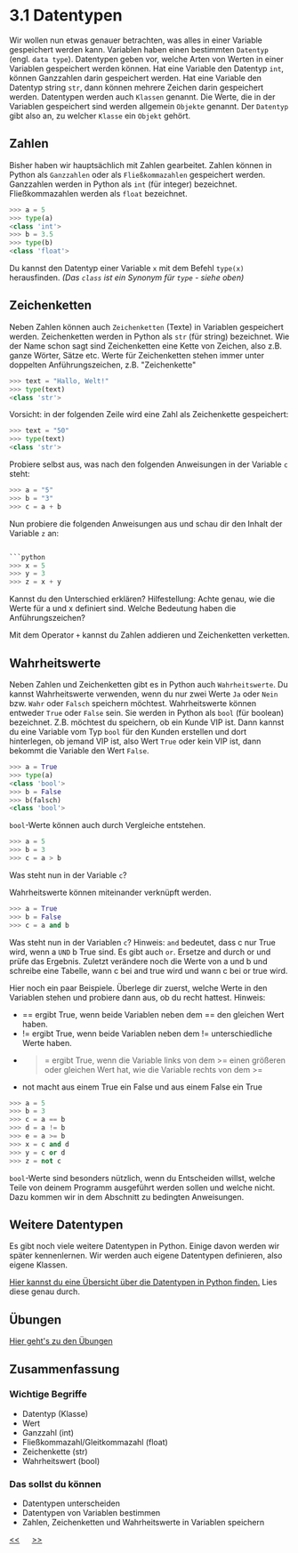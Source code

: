 # 3.1 Datentypen

Wir wollen nun etwas genauer betrachten, 
was alles in einer Variable gespeichert werden kann. 
Variablen haben einen bestimmten `Datentyp` (engl. `data type`).
Datentypen geben vor, welche Arten von Werten in einer Variablen gespeichert werden können.
Hat eine Variable den Datentyp `int`, können Ganzzahlen darin gespeichert werden.
Hat eine Variable den Datentyp string `str`, dann können mehrere Zeichen darin gespeichert werden.
Datentypen werden auch `Klassen` genannt. Die Werte, die in der Variablen gespeichert sind werden  allgemein `Objekte` genannt.
Der `Datentyp` gibt also an, zu welcher `Klasse` ein `Objekt` gehört.

## Zahlen

Bisher haben wir hauptsächlich mit Zahlen gearbeitet.
Zahlen können in Python als `Ganzzahlen` oder als `Fließkommazahlen` gespeichert werden.
Ganzzahlen werden in Python als `int` (für integer) bezeichnet.
Fließkommazahlen werden als `float` bezeichnet.

```python
>>> a = 5
>>> type(a)
<class 'int'>
>>> b = 3.5
>>> type(b)
<class 'float'>
```

Du kannst den Datentyp einer Variable `x` mit dem Befehl `type(x)` herausfinden.
*(Das `class` ist ein Synonym für `type` - siehe oben)*

## Zeichenketten

Neben Zahlen können auch `Zeichenketten` (Texte) in Variablen gespeichert werden.
Zeichenketten werden in Python als `str` (für string) bezeichnet. 
Wie der Name schon sagt sind Zeichenketten eine Kette von Zeichen, also z.B. ganze Wörter, Sätze etc.
Werte für Zeichenketten stehen immer unter doppelten Anführungszeichen, z.B. "Zeichenkette"

```python
>>> text = "Hallo, Welt!"
>>> type(text)
<class 'str'>
```

Vorsicht: in der folgenden Zeile wird eine Zahl als Zeichenkette gespeichert:

```python
>>> text = "50"
>>> type(text)
<class 'str'>
```

Probiere selbst aus, was nach den folgenden Anweisungen in der Variable `c` steht:

```python
>>> a = "5"
>>> b = "3"
>>> c = a + b
```

Nun probiere die folgenden Anweisungen aus und schau dir den Inhalt der Variable `z` an:

```python

```python
>>> x = 5
>>> y = 3
>>> z = x + y
```

Kannst du den Unterschied erklären? 
Hilfestellung: Achte genau, wie die Werte für a und x definiert sind. Welche Bedeutung haben die Anführungszeichen?

Mit dem Operator `+` kannst du Zahlen addieren und Zeichenketten verketten.

## Wahrheitswerte

Neben Zahlen und Zeichenketten gibt es in Python auch `Wahrheitswerte`.
Du kannst Wahrheitswerte verwenden, wenn du nur zwei Werte `Ja` oder `Nein` bzw. `Wahr` oder `Falsch` speichern möchtest.
Wahrheitswerte können entweder `True` oder `False` sein.
Sie werden in Python als `bool` (für boolean) bezeichnet.
Z.B. möchtest du speichern, ob ein Kunde VIP ist. Dann kannst du eine Variable vom Typ `bool`  für den Kunden erstellen und dort hinterlegen, ob jemand VIP ist, also Wert `True` oder kein VIP ist, dann bekommt die Variable den Wert `False`.

```python
>>> a = True
>>> type(a)
<class 'bool'>
>>> b = False
>>> b(falsch)
<class 'bool'>
```

`bool`-Werte können auch durch Vergleiche entstehen.

```python
>>> a = 5
>>> b = 3
>>> c = a > b
```

Was steht nun in der Variable `c`?

Wahrheitswerte können miteinander verknüpft werden.

```python
>>> a = True
>>> b = False
>>> c = a and b
```


Was steht nun in der Variablen `c`? 
Hinweis: `and` bedeutet, dass c nur True wird, wenn a `UND` b True sind.
Es gibt auch `or`. Ersetze and durch or und prüfe das Ergebnis. Zuletzt verändere noch die Werte von a und b und schreibe eine Tabelle, wann c bei and true wird und wann c bei or true wird.

Hier noch ein paar Beispiele. Überlege dir zuerst, welche Werte in den 
Variablen stehen und probiere dann aus, ob du recht hattest.
Hinweis: 
 - == ergibt True, wenn beide Variablen neben dem == den gleichen Wert haben.
 - != ergibt True, wenn beide Variablen neben dem != unterschiedliche Werte haben.
 - >= ergibt True, wenn die Variable links von dem >= einen größeren oder gleichen Wert hat, wie die Variable rechts von dem >=
  - not macht aus einem True ein False und aus einem False ein True

```python
>>> a = 5
>>> b = 3
>>> c = a == b
>>> d = a != b
>>> e = a >= b
>>> x = c and d
>>> y = c or d
>>> z = not c
``` 

`bool`-Werte sind besonders nützlich, wenn du Entscheiden willst, welche Teile von deinem Programm ausgeführt werden sollen und welche nicht.
Dazu kommen wir in dem Abschnitt zu bedingten Anweisungen.



## Weitere Datentypen

Es gibt noch viele weitere Datentypen in Python.
Einige davon werden wir später kennenlernen.
Wir werden auch eigene Datentypen definieren, also eigene Klassen.

[Hier kannst du eine Übersicht über die Datentypen in Python finden.](https://www.w3schools.com/python/python_datatypes.asp) Lies diese genau durch.

## Übungen
[Hier geht's zu den Übungen](../uebungen/UE_03.1_Datentypen.md)

## Zusammenfassung
### Wichtige Begriffe
- Datentyp (Klasse)
- Wert
- Ganzzahl (int)
- Fließkommazahl/Gleitkommazahl (float)
- Zeichenkette (str)
- Wahrheitswert (bool)

### Das sollst du können
- Datentypen unterscheiden
- Datentypen von Variablen bestimmen
- Zahlen, Zeichenketten und Wahrheitswerte in Variablen speichern
 

[<<](03.0_Variablen) &emsp; [>>](04.0_Script.md)
